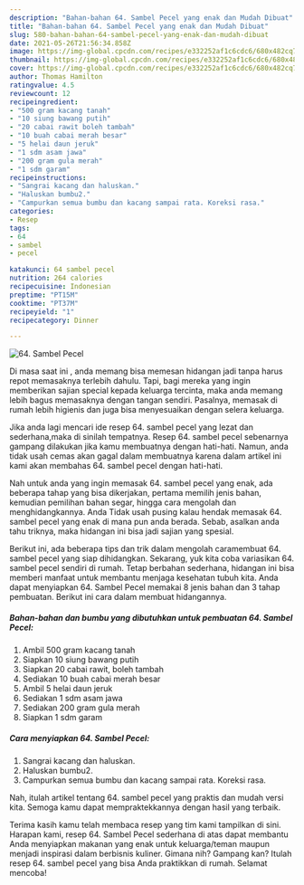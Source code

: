 ```yaml
---
description: "Bahan-bahan 64. Sambel Pecel yang enak dan Mudah Dibuat"
title: "Bahan-bahan 64. Sambel Pecel yang enak dan Mudah Dibuat"
slug: 580-bahan-bahan-64-sambel-pecel-yang-enak-dan-mudah-dibuat
date: 2021-05-26T21:56:34.858Z
image: https://img-global.cpcdn.com/recipes/e332252af1c6cdc6/680x482cq70/64-sambel-pecel-foto-resep-utama.jpg
thumbnail: https://img-global.cpcdn.com/recipes/e332252af1c6cdc6/680x482cq70/64-sambel-pecel-foto-resep-utama.jpg
cover: https://img-global.cpcdn.com/recipes/e332252af1c6cdc6/680x482cq70/64-sambel-pecel-foto-resep-utama.jpg
author: Thomas Hamilton
ratingvalue: 4.5
reviewcount: 12
recipeingredient:
- "500 gram kacang tanah"
- "10 siung bawang putih"
- "20 cabai rawit boleh tambah"
- "10 buah cabai merah besar"
- "5 helai daun jeruk"
- "1 sdm asam jawa"
- "200 gram gula merah"
- "1 sdm garam"
recipeinstructions:
- "Sangrai kacang dan haluskan."
- "Haluskan bumbu2."
- "Campurkan semua bumbu dan kacang sampai rata. Koreksi rasa."
categories:
- Resep
tags:
- 64
- sambel
- pecel

katakunci: 64 sambel pecel 
nutrition: 264 calories
recipecuisine: Indonesian
preptime: "PT15M"
cooktime: "PT37M"
recipeyield: "1"
recipecategory: Dinner

---
```



![64. Sambel Pecel](https://img-global.cpcdn.com/recipes/e332252af1c6cdc6/680x482cq70/64-sambel-pecel-foto-resep-utama.jpg)

Di masa  saat ini , anda memang bisa memesan hidangan jadi tanpa harus repot memasaknya terlebih dahulu. Tapi, bagi mereka yang ingin memberikan sajian special kepada keluarga tercinta, maka anda memang lebih bagus memasaknya dengan tangan sendiri. Pasalnya, memasak di rumah lebih higienis dan juga bisa menyesuaikan dengan selera keluarga.

Jika anda lagi mencari ide resep 64. sambel pecel yang lezat dan sederhana,maka di sinilah tempatnya. Resep 64. sambel pecel  sebenarnya gampang dilakukan jika kamu membuatnya dengan hati-hati. Namun, anda tidak usah cemas akan gagal dalam membuatnya 
karena dalam artikel ini kami akan membahas 64. sambel pecel dengan hati-hati.  



Nah untuk anda yang ingin memasak 64. sambel pecel yang enak, ada beberapa tahap yang bisa dikerjakan, pertama memilih jenis bahan, kemudian pemilihan bahan segar, hingga cara mengolah dan menghidangkannya. Anda Tidak usah pusing kalau hendak memasak 64. sambel pecel yang enak di mana pun anda berada. Sebab, asalkan anda  tahu triknya, maka hidangan ini bisa jadi sajian yang spesial.

Berikut ini, ada beberapa tips dan trik dalam mengolah caramembuat 64. sambel pecel yang siap dihidangkan. Sekarang, yuk kita coba variasikan 64. sambel pecel sendiri di rumah. Tetap berbahan sederhana, hidangan ini bisa memberi manfaat untuk membantu menjaga kesehatan tubuh kita. Anda dapat menyiapkan 64. Sambel Pecel memakai 8 jenis bahan dan 3 tahap pembuatan. Berikut ini cara dalam membuat hidangannya.

<!--inarticleads1-->

##### Bahan-bahan dan bumbu yang dibutuhkan untuk pembuatan 64. Sambel Pecel:

1. Ambil 500 gram kacang tanah
1. Siapkan 10 siung bawang putih
1. Siapkan 20 cabai rawit, boleh tambah
1. Sediakan 10 buah cabai merah besar
1. Ambil 5 helai daun jeruk
1. Sediakan 1 sdm asam jawa
1. Sediakan 200 gram gula merah
1. Siapkan 1 sdm garam




<!--inarticleads2-->

##### Cara menyiapkan 64. Sambel Pecel:

1. Sangrai kacang dan haluskan.
1. Haluskan bumbu2.
1. Campurkan semua bumbu dan kacang sampai rata. Koreksi rasa.




Nah, itulah artikel tentang  64. sambel pecel  yang praktis dan mudah versi kita. Semoga kamu dapat mempraktekkannya dengan hasil yang terbaik. 

Terima kasih kamu telah membaca resep yang tim kami tampilkan di sini. Harapan kami, resep  64. Sambel Pecel sederhana di atas dapat membantu Anda menyiapkan makanan yang enak untuk keluarga/teman maupun menjadi inspirasi dalam berbisnis kuliner. Gimana nih? Gampang kan? Itulah resep 64. sambel pecel yang bisa Anda praktikkan di rumah. Selamat mencoba!

